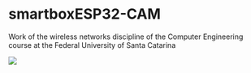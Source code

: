 # smartboxESP32-CAM
Work of the wireless networks discipline of the Computer Engineering course at the Federal University of Santa Catarina



![](https://i0.wp.com/randomnerdtutorials.com/wp-content/uploads/2020/03/ESP32-CAM-pinout-new.png?w=1000&quality=100&strip=all&ssl=1)
